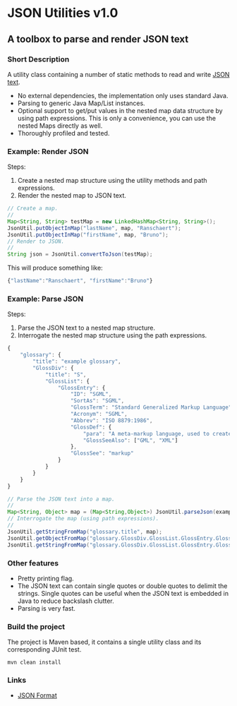# JSON Utilities v1.0
## A toolbox to parse and render JSON text
### Short Description

A utility class containing a number of static methods to read and write [JSON text][1].

* No external dependencies, the implementation only uses standard Java.
* Parsing to generic Java Map/List instances.
* Optional support to get/put values in the nested map data structure by using path expressions. This is only a convenience, you can use the nested Maps directly  as well.
* Thoroughly profiled and tested.

### Example: Render JSON

Steps:

1. Create a nested map structure using the utility methods and path expressions.
2. Render the nested map to JSON text.

```Java
// Create a map.
//
Map<String, String> testMap = new LinkedHashMap<String, String>();
JsonUtil.putObjectInMap("lastName", map, "Ranschaert");
JsonUtil.putObjectInMap("firstName", map, "Bruno");
// Render to JSON.
//
String json = JsonUtil.convertToJson(testMap);
```

This will produce something like:

```JavaScript
{"lastName":"Ranschaert", "firstName":"Bruno"}
```

### Example: Parse JSON

Steps:

1. Parse the JSON text to a nested map structure.
2. Interrogate the nested map structure using the path expressions.

```JavaScript
{
    "glossary": {
        "title": "example glossary",
		"GlossDiv": {
            "title": "S",
			"GlossList": {
                "GlossEntry": {
                    "ID": "SGML",
					"SortAs": "SGML",
					"GlossTerm": "Standard Generalized Markup Language",
					"Acronym": "SGML",
					"Abbrev": "ISO 8879:1986",
					"GlossDef": {
                        "para": "A meta-markup language, used to create markup languages such as DocBook.",
						"GlossSeeAlso": ["GML", "XML"]
                    },
					"GlossSee": "markup"
                }
            }
        }
    }
}
```


```Java
// Parse the JSON text into a map.
//
Map<String, Object> map = (Map<String,Object>) JsonUtil.parseJson(example);
// Interrogate the map (using path expressions).
//
JsonUtil.getStringFromMap("glossary.title", map);
JsonUtil.getObjectFromMap("glossary.GlossDiv.GlossList.GlossEntry.GlossDef.GlossSeeAlso", map);
JsonUtil.getStringFromMap("glossary.GlossDiv.GlossList.GlossEntry.GlossDef.GlossSeeAlso[1]", map);
```

### Other features

* Pretty printing flag.
* The JSON text can contain single quotes or double quotes to delimit the strings. Single quotes can be useful when the JSON text is embedded in Java to reduce backslash clutter.
* Parsing is very fast.

### Build the project

The project is Maven based, it contains a single utility class and its corresponding JUnit test.

```
mvn clean install
```

### Links

* [JSON Format][1]

[1]: http://www.json.org/
